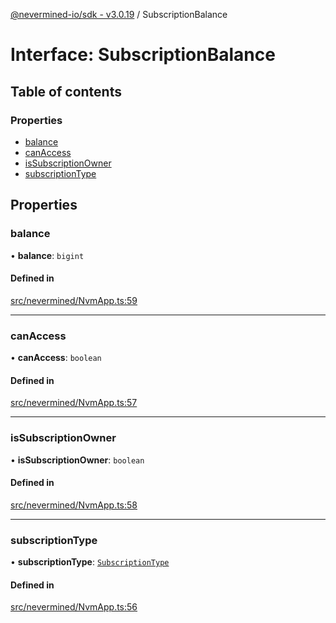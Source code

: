 [@nevermined-io/sdk - v3.0.19](../code-reference.md) / SubscriptionBalance

# Interface: SubscriptionBalance

## Table of contents

### Properties

- [balance](SubscriptionBalance.md#balance)
- [canAccess](SubscriptionBalance.md#canaccess)
- [isSubscriptionOwner](SubscriptionBalance.md#issubscriptionowner)
- [subscriptionType](SubscriptionBalance.md#subscriptiontype)

## Properties

### balance

• **balance**: `bigint`

#### Defined in

[src/nevermined/NvmApp.ts:59](https://github.com/nevermined-io/sdk-js/blob/065f3decbaad4f3943ea9ea3e7eade094f617f96/src/nevermined/NvmApp.ts#L59)

---

### canAccess

• **canAccess**: `boolean`

#### Defined in

[src/nevermined/NvmApp.ts:57](https://github.com/nevermined-io/sdk-js/blob/065f3decbaad4f3943ea9ea3e7eade094f617f96/src/nevermined/NvmApp.ts#L57)

---

### isSubscriptionOwner

• **isSubscriptionOwner**: `boolean`

#### Defined in

[src/nevermined/NvmApp.ts:58](https://github.com/nevermined-io/sdk-js/blob/065f3decbaad4f3943ea9ea3e7eade094f617f96/src/nevermined/NvmApp.ts#L58)

---

### subscriptionType

• **subscriptionType**: [`SubscriptionType`](../enums/SubscriptionType.md)

#### Defined in

[src/nevermined/NvmApp.ts:56](https://github.com/nevermined-io/sdk-js/blob/065f3decbaad4f3943ea9ea3e7eade094f617f96/src/nevermined/NvmApp.ts#L56)

